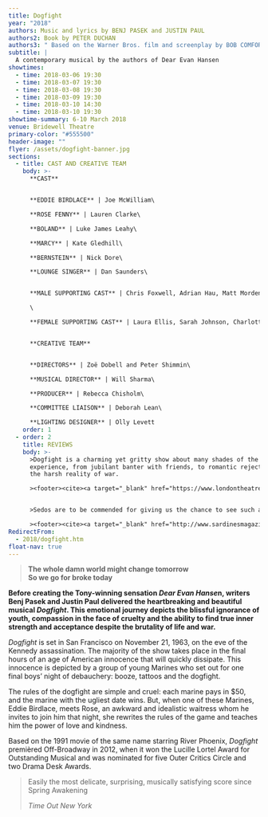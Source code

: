 ```yaml
---
title: Dogfight
year: "2018"
authors: Music and lyrics by BENJ PASEK and JUSTIN PAUL
authors2: Book by PETER DUCHAN
authors3: " Based on the Warner Bros. film and screenplay by BOB COMFORT"
subtitle: |
  A contemporary musical by the authors of Dear Evan Hansen
showtimes:
  - time: 2018-03-06 19:30
  - time: 2018-03-07 19:30
  - time: 2018-03-08 19:30
  - time: 2018-03-09 19:30
  - time: 2018-03-10 14:30
  - time: 2018-03-10 19:30
showtime-summary: 6-10 March 2018
venue: Bridewell Theatre
primary-color: "#555500"
header-image: ""
flyer: /assets/dogfight-banner.jpg
sections:
  - title: CAST AND CREATIVE TEAM
    body: >-
      **CAST**


      **EDDIE BIRDLACE** | Joe McWilliam\

      **ROSE FENNY** | Lauren Clarke\

      **BOLAND** | Luke James Leahy\

      **MARCY** | Kate Gledhill\

      **BERNSTEIN** | Nick Dore\

      **LOUNGE SINGER** | Dan Saunders\


      **MALE SUPPORTING CAST** | Chris Foxwell, Adrian Hau, Matt Morden and Josh Yeardley\

      \

      **FEMALE SUPPORTING CAST** | Laura Ellis, Sarah Johnson, Charlotte Levy, Louise Roberts and Penny Rodie


      **CREATIVE TEAM**


      **DIRECTORS** | Zoë Dobell and Peter Shimmin\

      **MUSICAL DIRECTOR** | Will Sharma\

      **PRODUCER** | Rebecca Chisholm\

      **COMMITTEE LIAISON** | Deborah Lean\

      **LIGHTING DESIGNER** | Olly Levett
    order: 1
  - order: 2
    title: REVIEWS
    body: >-
      >Dogfight is a charming yet gritty show about many shades of the human
      experience, from jubilant banter with friends, to romantic rejection, to
      the harsh reality of war.

      ><footer><cite><a target="_blank" href="https://www.londontheatre1.com/reviews/musical/review-of-dogfight-the-musical-at-the-bridewell-theatre/">Dogfight, 2018, London Theatre 1</a></cite></footer>


      >Sedos are to be commended for giving us the chance to see such a good production of Dogfight The Musical. Catch it if you can!

      ><footer><cite><a target="_blank" href="http://www.sardinesmagazine.co.uk/reviews/review.php?REVIEW-Sedos-Dogfight%20The%20Musical&reviewsID=3126">Dogfight, 2018, Sardines</a></cite></footer>
RedirectFrom:
  - 2018/dogfight.htm
float-nav: true
---
```

> **The whole damn world might change tomorrow** \
> **So we go for broke today**

**Before creating the Tony-winning sensation *Dear Evan Hanse*n, writers Benj Pasek and Justin Paul delivered the heartbreaking and beautiful musical *Dogfight*. This emotional journey depicts the blissful ignorance of youth, compassion in the face of cruelty and the ability to find true inner strength and acceptance despite the brutality of life and war.**

*Dogfight* is set in San Francisco on November 21, 1963, on the eve of the Kennedy assassination. The majority of the show takes place in the final hours of an age of American innocence that will quickly dissipate. This innocence is depicted by a group of young Marines who set out for one final boys’ night of debauchery: booze, tattoos and the dogfight.

The rules of the dogfight are simple and cruel: each marine pays in $50, and the marine with the ugliest date wins. But, when one of these Marines, Eddie Birdlace, meets Rose, an awkward and idealistic waitress whom he invites to join him that night, she rewrites the rules of the game and teaches him the power of love and kindness.

Based on the 1991 movie of the same name starring River Phoenix, *Dogfight* premièred Off-Broadway in 2012, when it won the Lucille Lortel Award for Outstanding Musical and was nominated for five Outer Critics Circle and two Drama Desk Awards.

>Easily the most delicate, surprising, musically satisfying score since Spring Awakening
><footer><cite>Time Out New York</cite></footer>